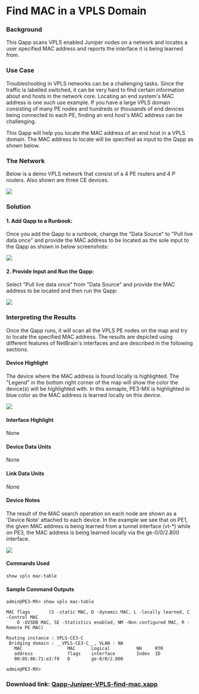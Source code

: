 # Find MAC in a VPLS Domain


### Background

This Qapp scans VPLS enabled Juniper nodes on a network and locates a user specified MAC address and reports the interface it is being learned from.

### Use Case

Troubleshooting in VPLS networks can be a challenging tasks. Since the traffic is labelled switched, it can be very hard to find certain information about end hosts in the network core. Locating an end system's MAC address is one such use example. If you have a large VPLS domain consisting of many PE nodes and hundreds or thousands of end devices being connected to each PE, finding an end host's MAC address can be challenging.

This Qapp will help you locate the MAC address of an end host in a VPLS domain. The MAC address to locate will be specified as input to the Qapp as shown below.

### The Network

Below is a demo VPLS network that consist of a 4 PE routers and 4 P routers. Also shown are three CE devices.

![](images/JNPR_VPLS_NETWORK.png)



### Solution


#### 1. Add Qapp to a Runbook:
Once you add the Qapp to a runbook, change the "Data Source" to "Pull live data once" and provide the MAC address to be located as the sole input to the Qapp as shown in below screenshots:

![](images/add_qapp_to_runbook.png)


#### 2. Provide Input and Run the Qapp:
Select "Pull live data once" from "Data Source" and provide the MAC address to be located and then run the Qapp:

![](images/run_qapp.png)


### Interpreting the Results

Once the Qapp runs, it will scan all the VPLS PE nodes on the map and try to locate the specified MAC address. The results are depicted using different features of NetBrain's interfaces and are described in the following sections.

#### Device Highlight

The device where the MAC address is found locally is highlighted. The "Legend" in the bottom right corner of the map will show the color the device(s) will be highlighted with. In this exmaple, PE3-MX is highlighted in blue color as the MAC address is learned locally on this device.

![](images/map_result_01.png)

#### Interface Highlight

None

#### Device Data Units

None

#### Link Data Units

None

#### Device Notes

The result of the MAC search operation on each node are shown as a 'Device Note' attached to each device. In the example we see that on PE1, the given MAC address is being learned from a tunnel interface (vt-*) while on PE3, the MAC address is being learned locally via the ge-0/0/2.800 interface.


![](images/qapp_result_02.png)

#### Commands Used

```
show vpls mac-table
```

#### Sample Command Outputs

````
admin@PE3-MX> show vpls mac-table                              

MAC flags       (S -static MAC, D -dynamic MAC, L -locally learned, C -Control MAC
    O -OVSDB MAC, SE -Statistics enabled, NM -Non configured MAC, R -Remote PE MAC)

Routing instance : VPLS-CE3-C
 Bridging domain : __VPLS-CE3-C__, VLAN : NA
   MAC                 MAC      Logical          NH     RTR
   address             flags    interface        Index  ID
   00:05:86:71:e3:f0   D        ge-0/0/2.800    

admin@PE3-MX> 
````


### Download link: [Qapp-Juniper-VPLS-find-mac.xapp](resources/Qapp-Juniper-VPLS-find-mac.xapp)


<!--
Tags: #juniper #vpls #qapp
-->



